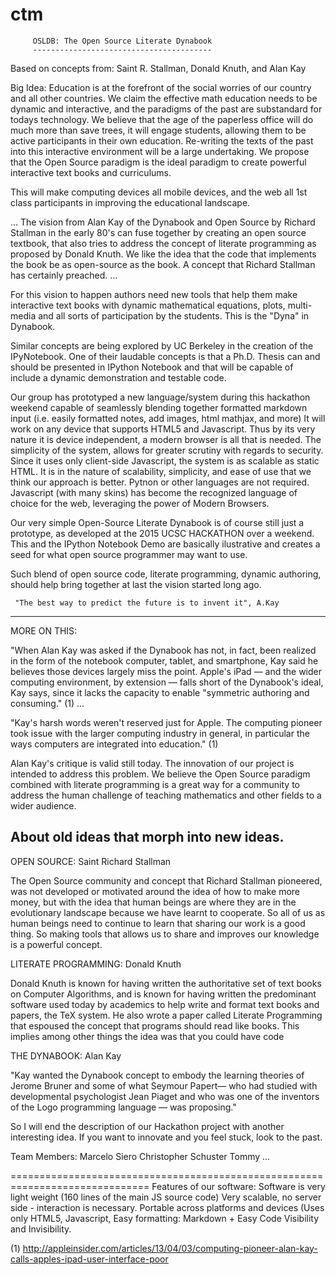 # ctm

         OSLDB: The Open Source Literate Dynabook
         ----------------------------------------

Based on concepts from: Saint R. Stallman, Donald Knuth, and Alan Kay

Big Idea: Education is at the forefront of the social worries of our country
and all other countries.  We claim the effective math education needs to 
be dynamic and interactive, and the paradigms of the past are substandard for
todays technology.  We believe that the age of the paperless office will do 
much more than save trees, it will engage students, allowing them to be active 
participants in their own education.  Re-writing the texts of the past into 
this interactive environment will be a large undertaking.  We propose that the
Open Source paradigm is the ideal paradigm to create powerful interactive 
text books and curriculums.

This will make computing devices all mobile devices, and the web all 1st class
participants in improving the educational landscape.

...
The vision from Alan Kay of the Dynabook and Open Source by Richard
Stallman in the early 80's can fuse together by creating an open source
textbook, that also tries to address the concept of literate programming
as proposed by Donald Knuth.  We like the idea that the code that implements
the book be as open-source as the book.  A concept that Richard Stallman
has certainly preached.
...

For this vision to happen authors need new tools that help them make interactive
text books with dynamic mathematical equations, plots, multi-media and
all sorts of participation by the students.  This is the "Dyna" in Dynabook.

Similar concepts are being explored by UC Berkeley in the creation of the
IPyNotebook.  One of their laudable concepts is that a Ph.D. Thesis can and 
should be presented in IPython Notebook and that will be capable of include a 
dynamic demonstration and testable code.

Our group has prototyped a new language/system during this hackathon weekend 
capable of seamlessly blending together formatted markdown input (i.e. easily
formatted notes, add images, html mathjax, and more)  It will work on any
device that supports HTML5 and Javascript.  Thus by its very nature it is 
device independent, a modern browser is all that is needed.   The simplicity 
of the system, allows for greater scrutiny with regards to security. Since
it uses only client-side Javascript, the system is as scalable as static HTML.
It is in the nature of scalability, simplicity, and ease of use that we think
our approach is better.  Pytnon or other languages are not required. Javascript
(with many skins) has become the recognized language of choice for the web, 
leveraging the power of Modern Browsers.

Our very simple Open-Source Literate Dynabook is of course still just a prototype,
as developed at the 2015 UCSC HACKATHON over a weekend.  This and the IPython
Notebook Demo are basically ilustrative and creates a seed for what open source
programmer may want to use.

Such blend of open source code, literate programming, dynamic authoring, 
should help bring together at last the vision started long ago.

     "The best way to predict the future is to invent it", A.Kay

-----------------------------------------
MORE ON THIS:

"When Alan Kay was asked if the Dynabook has not, in fact, been realized in
the form of the notebook computer, tablet, and smartphone, Kay said he
believes those devices largely miss the point.   Apple's iPad — and the wider 
computing environment, by extension — falls short of the Dynabook's ideal, 
Kay says, since it lacks the capacity to enable "symmetric authoring and consuming." (1)
...

"Kay's harsh words weren't reserved just for Apple. The computing pioneer took
issue with the larger computing industry in general, in particular the ways
computers are integrated into education." (1)

Alan Kay's critique is valid still today.  The innovation of our project is
intended to address this problem.  We believe the Open Source paradigm combined
with literate programming is a great way for a community to address the human 
challenge of teaching mathematics and other fields to a wider audience.

About old ideas that morph into new ideas.
------------------------------------------

OPEN SOURCE: Saint Richard Stallman 

The Open Source community and concept that Richard Stallman pioneered, was not
developed or motivated around the idea of how to make more money, but with the
idea that human beings are where they are in the evolutionary landscape because 
we have learnt to cooperate.   So all of us as human beings need to continue
to learn that sharing our work is a good thing.  So making tools that allows us
to share and improves our knowledge is a powerful concept. 

LITERATE PROGRAMMING: Donald Knuth

Donald Knuth is known for having written the authoritative set of text books
on Computer Algorithms, and is known for having written the predominant software 
used today by academics to help write and format text books and papers, the 
TeX system.  He also wrote a paper called Literate Programming that espoused 
the concept that programs should read like books.  This implies among other 
things the idea was that you could have code 

THE DYNABOOK: Alan Kay

"Kay wanted the Dynabook concept to embody the learning theories of Jerome Bruner 
and some of what Seymour Papert— who had studied with developmental psychologist 
Jean Piaget and who was one of the inventors of the Logo programming language — 
was proposing."

So I will end the description of our Hackathon project with another interesting
idea.   If you want to innovate and you feel stuck, look to the past. 


Team Members:
   Marcelo Siero
   Christopher Schuster
   Tommy ...

==============================================================================
Features of our software:
   Software is very light weight (160 lines of the main JS source code)
   Very scalable, no server side - interaction is necessary.
   Portable across platforms and devices (Uses only HTML5, Javascript, 
   Easy formatting: Markdown + Easy Code Visibility and Invisibility.

(1) http://appleinsider.com/articles/13/04/03/computing-pioneer-alan-kay-calls-apples-ipad-user-interface-poor

